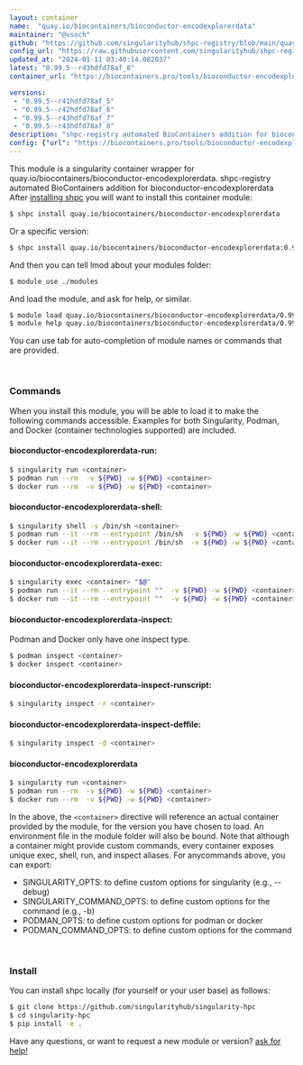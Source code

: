 ```yaml
---
layout: container
name:  "quay.io/biocontainers/bioconductor-encodexplorerdata"
maintainer: "@vsoch"
github: "https://github.com/singularityhub/shpc-registry/blob/main/quay.io/biocontainers/bioconductor-encodexplorerdata/container.yaml"
config_url: "https://raw.githubusercontent.com/singularityhub/shpc-registry/main/quay.io/biocontainers/bioconductor-encodexplorerdata/container.yaml"
updated_at: "2024-01-11 03:40:14.082037"
latest: "0.99.5--r43hdfd78af_8"
container_url: "https://biocontainers.pro/tools/bioconductor-encodexplorerdata"

versions:
 - "0.99.5--r41hdfd78af_5"
 - "0.99.5--r42hdfd78af_6"
 - "0.99.5--r43hdfd78af_7"
 - "0.99.5--r43hdfd78af_8"
description: "shpc-registry automated BioContainers addition for bioconductor-encodexplorerdata"
config: {"url": "https://biocontainers.pro/tools/bioconductor-encodexplorerdata", "maintainer": "@vsoch", "description": "shpc-registry automated BioContainers addition for bioconductor-encodexplorerdata", "latest": {"0.99.5--r43hdfd78af_8": "sha256:beb16303cf682fa8027a12ef992c73148ca43f7dc6831db864be905778d03f48"}, "tags": {"0.99.5--r41hdfd78af_5": "sha256:4474650f03b23a056f473ea7078f5150ee687527468d4a8588a376d230172c7c", "0.99.5--r42hdfd78af_6": "sha256:947c0aa3ea53f592371a01ee83c711e32b77e4c1fbce397b9c2ce49d688a707e", "0.99.5--r43hdfd78af_7": "sha256:31e430920bd86557ed8cee3d786a49d28431174695f33052d307a39ded7d2b41", "0.99.5--r43hdfd78af_8": "sha256:beb16303cf682fa8027a12ef992c73148ca43f7dc6831db864be905778d03f48"}, "docker": "quay.io/biocontainers/bioconductor-encodexplorerdata"}
---
```


This module is a singularity container wrapper for quay.io/biocontainers/bioconductor-encodexplorerdata.
shpc-registry automated BioContainers addition for bioconductor-encodexplorerdata
After [installing shpc](#install) you will want to install this container module:


```bash
$ shpc install quay.io/biocontainers/bioconductor-encodexplorerdata
```

Or a specific version:

```bash
$ shpc install quay.io/biocontainers/bioconductor-encodexplorerdata:0.99.5--r43hdfd78af_8
```

And then you can tell lmod about your modules folder:

```bash
$ module use ./modules
```

And load the module, and ask for help, or similar.

```bash
$ module load quay.io/biocontainers/bioconductor-encodexplorerdata/0.99.5--r43hdfd78af_8
$ module help quay.io/biocontainers/bioconductor-encodexplorerdata/0.99.5--r43hdfd78af_8
```

You can use tab for auto-completion of module names or commands that are provided.

<br>

### Commands

When you install this module, you will be able to load it to make the following commands accessible.
Examples for both Singularity, Podman, and Docker (container technologies supported) are included.

#### bioconductor-encodexplorerdata-run:

```bash
$ singularity run <container>
$ podman run --rm  -v ${PWD} -w ${PWD} <container>
$ docker run --rm  -v ${PWD} -w ${PWD} <container>
```

#### bioconductor-encodexplorerdata-shell:

```bash
$ singularity shell -s /bin/sh <container>
$ podman run --it --rm --entrypoint /bin/sh  -v ${PWD} -w ${PWD} <container>
$ docker run --it --rm --entrypoint /bin/sh  -v ${PWD} -w ${PWD} <container>
```

#### bioconductor-encodexplorerdata-exec:

```bash
$ singularity exec <container> "$@"
$ podman run --it --rm --entrypoint ""  -v ${PWD} -w ${PWD} <container> "$@"
$ docker run --it --rm --entrypoint ""  -v ${PWD} -w ${PWD} <container> "$@"
```

#### bioconductor-encodexplorerdata-inspect:

Podman and Docker only have one inspect type.

```bash
$ podman inspect <container>
$ docker inspect <container>
```

#### bioconductor-encodexplorerdata-inspect-runscript:

```bash
$ singularity inspect -r <container>
```

#### bioconductor-encodexplorerdata-inspect-deffile:

```bash
$ singularity inspect -d <container>
```



#### bioconductor-encodexplorerdata

```bash
$ singularity run <container>
$ podman run --rm  -v ${PWD} -w ${PWD} <container>
$ docker run --rm  -v ${PWD} -w ${PWD} <container>
```


In the above, the `<container>` directive will reference an actual container provided
by the module, for the version you have chosen to load. An environment file in the
module folder will also be bound. Note that although a container
might provide custom commands, every container exposes unique exec, shell, run, and
inspect aliases. For anycommands above, you can export:

 - SINGULARITY_OPTS: to define custom options for singularity (e.g., --debug)
 - SINGULARITY_COMMAND_OPTS: to define custom options for the command (e.g., -b)
 - PODMAN_OPTS: to define custom options for podman or docker
 - PODMAN_COMMAND_OPTS: to define custom options for the command

<br>

### Install

You can install shpc locally (for yourself or your user base) as follows:

```bash
$ git clone https://github.com/singularityhub/singularity-hpc
$ cd singularity-hpc
$ pip install -e .
```

Have any questions, or want to request a new module or version? [ask for help!](https://github.com/singularityhub/singularity-hpc/issues)